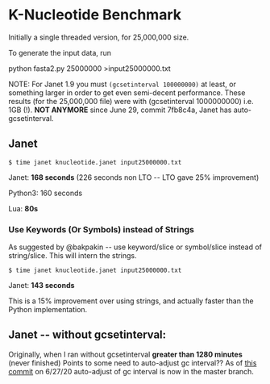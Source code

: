 # K-Nucleotide Benchmark

Initially a single threaded version, for 25,000,000 size.

To generate the input data, run

python fasta2.py 25000000 >input25000000.txt

NOTE: For Janet 1.9 you must `(gcsetinterval 100000000)` at least,
or something larger in order to get even semi-decent performance.  These
results (for the 25,000,000 file) were with (gcsetinterval 1000000000)
i.e. 1GB (!).  **NOT ANYMORE** since June 29, commit 7fb8c4a, Janet has
auto-gcsetinterval.  

## Janet

```
$ time janet knucleotide.janet input25000000.txt
```

Janet: **168 seconds** (226 seconds non LTO -- LTO gave 25% improvement)

Python3: 160 seconds

Lua: **80s**

### Use Keywords (Or Symbols) instead of Strings

As suggested by @bakpakin -- use keyword/slice or symbol/slice
instead of string/slice.  This will intern the strings.

```
$ time janet knucleotide.janet input25000000.txt
```

Janet: **143 seconds**

This is a 15% improvement over using strings, and actually faster
than the Python implementation.

## Janet -- without gcsetinterval:

Originally, when I ran without gcsetinterval
**greater than 1280 minutes** (never finished)
Points to some need to auto-adjust gc interval??
As of [this commit](https://github.com/janet-lang/janet/commit/95c633914f0381c9800fedbcc0c47bf70d53f62a)
on 6/27/20 auto-adjust of gc interval is now in the master branch.


